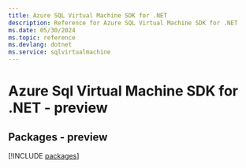 ```yaml
---
title: Azure SQL Virtual Machine SDK for .NET
description: Reference for Azure SQL Virtual Machine SDK for .NET
ms.date: 05/30/2024
ms.topic: reference
ms.devlang: dotnet
ms.service: sqlvirtualmachine
---
```

# Azure Sql Virtual Machine SDK for .NET - preview
## Packages - preview
[!INCLUDE [packages](sql-virtual-machine-index.md)]